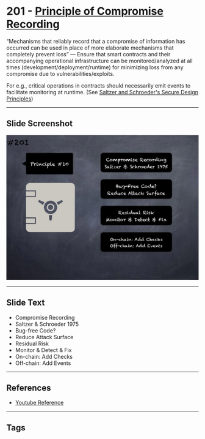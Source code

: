 # 201 - [Principle of Compromise Recording](Principle%20of%20Compromise%20Recording.md)
“Mechanisms that reliably record that a compromise of information has occurred can be used in place of more elaborate mechanisms that completely prevent loss” — Ensure that smart contracts and their accompanying operational infrastructure can be monitored/analyzed at all times (development/deployment/runtime) for minimizing loss from any compromise due to vulnerabilities/exploits. 

For e.g., critical operations in contracts should necessarily emit events to facilitate monitoring at runtime. (See [Saltzer and Schroeder's Secure Design Principles](https://en.wikipedia.org/wiki/Saltzer_and_Schroeder's_design_principles))
___
## Slide Screenshot
![0201.jpg](../../images/5.%20Pitfalls%20and%20Best%20Practices%20201/201.jpg)
___
## Slide Text
- Compromise Recording
- Saltzer & Schroeder 1975
- Bug-free Code?
- Reduce Attack Surface
- Residual Risk
- Monitor & Detect & Fix
- On-chain: Add Checks
- Off-chain: Add Events
___
## References
- [Youtube Reference](https://youtu.be/QSsfkmcdbPw?t=1253)
___
## Tags